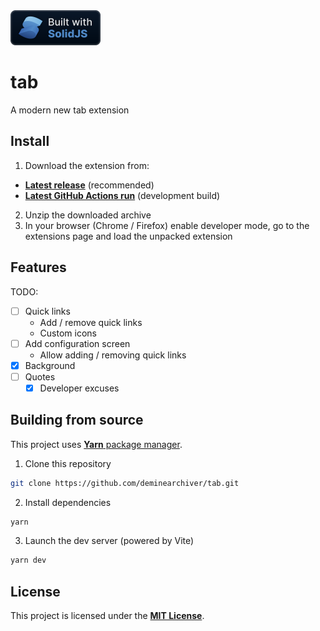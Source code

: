 <a href="https://solidjs.com">
  <img height="56" src=".github/images/badges/built-with-solidjs/cozy_vector.svg">
</a>

# tab
A modern new tab extension

## Install
1. Download the extension from:
- [**Latest release**](https://github.com/deminearchiver/tab/releases/latest) (recommended)
- [**Latest GitHub Actions run**](https://github.com/deminearchiver/tab/actions) (development build)
2. Unzip the downloaded archive
3. In your browser (Chrome / Firefox) enable developer mode, go to the extensions page and load the unpacked extension

## Features
TODO:
- [ ] Quick links
  - Add / remove quick links
  - Custom icons
- [ ] Add configuration screen
  - Allow adding / removing quick links
- [x] Background
- [ ] Quotes
  - [x] Developer excuses

## Building from source
This project uses [**Yarn** package manager](https://yarnpkg.com).

1. Clone this repository
```bash
git clone https://github.com/deminearchiver/tab.git
```
2. Install dependencies
```bash
yarn
```
3. Launch the dev server (powered by Vite)
```bash
yarn dev
```

## License
This project is licensed under the [**MIT License**](LICENSE).
